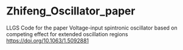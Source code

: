 # Zhifeng_Oscillator_paper
LLGS Code for the paper Voltage-input spintronic oscillator based on competing effect for extended oscillation regions https://doi.org/10.1063/1.5092881
